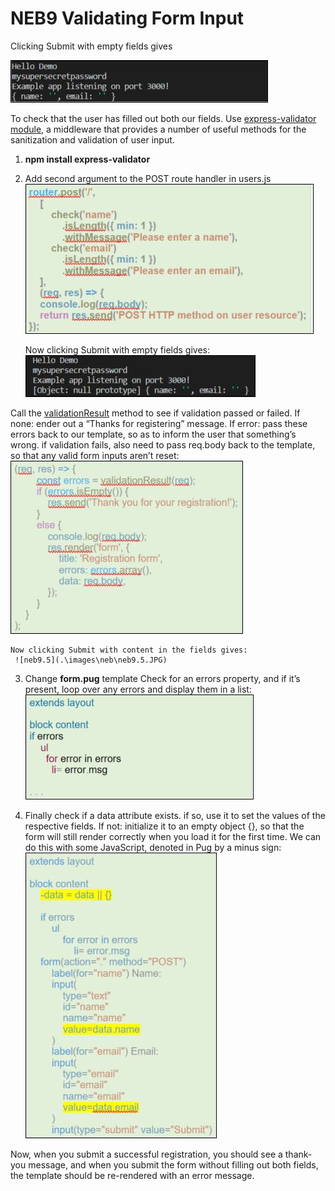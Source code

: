# NEB9 Validating Form Input

Clicking Submit with empty fields gives

 ![neb9.1](.\images\neb\neb9.1.JPG)

To check that the user has filled out both our fields. Use [express-validator module](https://www.npmjs.com/package/express-validator), a middleware that provides a number of useful methods for the sanitization and validation of user input.

1.	**npm install express-validator**

2.	Add second argument to the POST route handler in users.js
	 ![neb9.2](.\images\neb\neb9.2.JPG)

	Now clicking Submit with empty fields gives:
	 ![neb9.3](.\images\neb\neb9.3.JPG)

Call the [validationResult](https://express-validator.github.io/docs/validation-result-api.html) method to see if validation passed or failed.
	If none: ender out a “Thanks for registering” message. 
	If error: pass these errors back to our template, so as to inform the user that something’s wrong.
	if validation fails, also need to pass req.body back to the template, so that any valid form inputs aren’t reset:
	 ![neb9.4](.\images\neb\neb9.4.JPG)

	Now clicking Submit with content in the fields gives:
	 ![neb9.5](.\images\neb\neb9.5.JPG)

3.	Change **form.pug** template
	Check for an errors property, and if it’s present, loop over any errors and display them in a list:
	 ![neb9.6](.\images\neb\neb9.6.JPG)

4.	Finally check if a data attribute exists. if so, use it to set the values of the respective fields.
	If not: initialize it to an empty object {}, so that the form will still render correctly when you load it for the first time. We can do this with some JavaScript, denoted in Pug by a minus sign:
	 ![neb9.7](.\images\neb\neb9.7.JPG)

Now, when you submit a successful registration, you should see a thank-you message, and when you submit the form without filling out both fields, the template should be re-rendered with an error message.

 